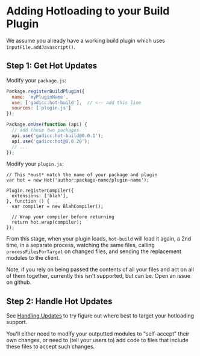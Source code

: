 # Adding Hotloading to your Build Plugin

We assume you already have a working build plugin which uses `inputFile.addJavascript()`.

## Step 1: Get Hot Updates

Modify your `package.js`:

```js
Package.registerBuildPlugin({
  name: 'myPluginName',
  use: ['gadicc:hot-build'],  // <-- add this line
  sources: ['plugin.js']
});

Package.onUse(function (api) {
  // add these two packages
  api.use('gadicc:hot-build@0.0.1');
  api.use('gadicc:hot@0.0.20');
  // ...
});
```

Modify your `plugin.js`:

```
// This *must* match the name of your package and plugin
var hot = new Hot('author:package-name/plugin-name');

Plugin.registerCompiler({
  extensions: ['blah'],
}, function () {
  var compiler = new BlahCompiler();

  // Wrap your compiler before returning
  return hot.wrap(compiler);
});
```

From this stage, when your plugin loads, `hot-build` will load it again, a 2nd time, in a separate process, watching the same files, calling `processFilesForTarget` on changed files, and sending the replacement modules to the client.

Note, if you rely on being passed the contents of all your files and act on all of them together, currently this isn't supported, but can be.  Open an issue on github.

## Step 2: Handle Hot Updates

See [Handling Updates](./Handling_Updates.md) to try figure out where best to target your hotloading support.

You'll either need to modify your outputted modules to "self-accept" their own changes, or need to (tell your users to) add code to files that include these files to accept such changes.